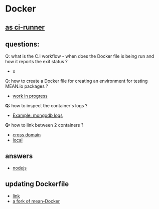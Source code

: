 Docker
====
[as ci-runner](https://github.com/sameersbn/docker-gitlab-ci-runner)
------

questions:
-----
Q: what is the C.I workflow - when does the Docker file is being run and how it reports the exit status ?
- x

Q: how to create a Docker file for creating an environment for testing MEAN.io packages ?
- [work in progress](https://registry.hub.docker.com/u/brownman/gitlab-ci-runner-nodejs/)

**Q:** how to inspect the container's logs ?
- [Example: mongodb logs](http://docs.docker.com/examples/mongodb/)

**Q:** how to link between 2 containers ?
- [cross domain](http://docs.docker.com/articles/ambassador_pattern_linking/)
- [local](http://docs.docker.com/userguide/dockerlinks/)


answers
---
- [nodejs](https://github.com/bkw/gitlab-ci-runner-nodejs)


updating Dockerfile
----
- [link](https://github.com/ufirstgroup/gitlab-ci-runner-nodejs/commits/master)
- [a fork of mean-Docker](https://github.com/shadowsyntax/Docker_nearStack/blob/master/Dockerfile)

 
